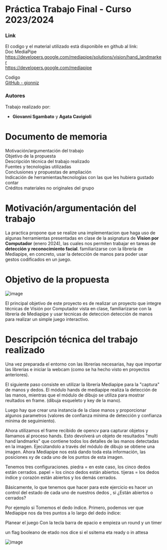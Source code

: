 
# Práctica Trabajo Final - Curso 2023/2024

### Link
El codigo y el material utilizado està disponibile en github al link:  
Doc MediaPipe  
https://developers.google.com/mediapipe/solutions/vision/hand_landmarker  
https://developers.google.com/mediapipe  

Codigo  
[GitHub - gionniz](https://github.com/gionniz/Computer-Vision/tree/main/P5 "GitHub gionniz")

### Autores
Trabajo realizado por:
- **Giovanni Sgambato** y **Agata Cavigioli**

# Documento de memoria
Motivación/argumentación del trabajo  
Objetivo de la propuesta  
Descripción técnica del trabajo realizado  
Fuentes y tecnologías utilizadas  
Conclusiones y propuestas de ampliación  
Indicación de herramientas/tecnologías con las que les hubiera gustado contar  
Créditos materiales no originales del grupo  

# Motivación/argumentación del trabajo
La practica propone que se realize una implementacion que haga uso de algunas herramientas presentadas en clase de la asignatura de **Vision por Computador** (enero 2024), 
las cuales nos permiten trabajar en tareas de **detección y reconocimiento facial**. 
familiarizarse con la librería de Mediapipe, en concreto, usar la detección de manos para poder usar gestos codificados en un juego.


# Objetivo de la propuesta

![image](https://github.com/gionniz/Computer-Vision/assets/2800642/2799163e-9789-470e-906f-32d395b12f20)

El principal objetivo de este proyecto es de realizar un proyecto que integre técnicas de Visión por Computador vista en clase,
familiarizarse con la librería de Mediapipe y usar tecnicas de deteccion detección de manos para realizar un simple juego interactivo.

# Descripción técnica del trabajo realizado

Una vez preparada el entorno con las librerías necesarias, hay que importar las librerías e iniciar la webcam (como se ha hecho visto en proyectos anteriores).

El siguiente paso consiste en utilizar la librería Mediapipe para la "captura" de manos y dedos.
El módulo hands de mediapipe realiza la detección de las manos, mientras que el módulo de dibujo se utiliza para mostrar reultados en frame.
(dibuja esqueleto y key de la mano). 

Luego hay que crear una instancia de la clase manos y proporcionar algunos parametros 
(valores de confianza mínima de detección y confianza mínima de seguimiento).  

Ahora utilizamos el frame recibido de opencv para capturar objetos y llamamos al proceso hands. 
Esto devolverá un objeto de resultados "multi hand landmarks" que contiene todos los detalles de las manos detectadas en la imagen.
Ejecútandolo a través del módulo de dibujo se obtiene una imagen. 
Ahora Mediapipe nos está dando toda esta información, las posiciones xy de cada uno de los puntos de esta imagen. 

Tenemos tres configuraciones. 
piedra = en este caso, los cinco dedos están cerrados. 
papel = los cinco dedos están abiertos. 
tijeras = los dedos índice y corazón están abiertos y los demás cerrados.

Básicamente, lo que tenemos que hacer para este ejercicio es hacer un control del estado de cada uno de nuestros dedos , si ¿Están abiertos o cerrados? 

Por ejemplo si Tomemos el dedo índice. 
Primero, podemos ver que Mediapipe nos da tres puntos a lo largo del dedo índice:



Planear el juego
Con la tecla barra de epacio e empieza un round y un timer

un flag booleano de etado nos dice si el ssitema eta ready o in attesa

![image](https://github.com/gionniz/Computer-Vision/assets/2800642/f6146dde-c3a5-4fd4-b819-2ed73125dc17)
